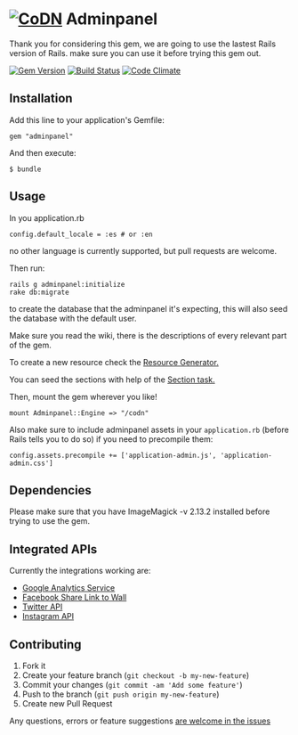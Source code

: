 # [![CoDN](http://cl.ly/image/130Q0E153d2G/codn180.png)](http://www.codn.mx "CoDN") Adminpanel

Thank you for considering this gem, we are going to use the lastest Rails version of Rails. make sure you can use it before trying this gem out.

[![Gem Version](https://badge.fury.io/rb/adminpanel.svg)](http://badge.fury.io/rb/adminpanel)
[![Build Status](https://travis-ci.org/joseramonc/adminpanel.svg?branch=master)](https://travis-ci.org/joseramonc/adminpanel)
[![Code Climate](https://codeclimate.com/github/joseramonc/adminpanel/badges/gpa.svg)](https://codeclimate.com/github/joseramonc/adminpanel)
<!-- [![Dependency Status](https://gemnasium.com/joseramonc/adminpanel.svg)](https://gemnasium.com/joseramonc/adminpanel) -->
## Installation

Add this line to your application's Gemfile:

    gem "adminpanel"

And then execute:

    $ bundle

## Usage

In you application.rb

    config.default_locale = :es # or :en

no other language is currently supported, but pull requests are welcome.

Then run:

    rails g adminpanel:initialize
    rake db:migrate
to create the database that the adminpanel it's expecting, this will also seed the database with the default user.

Make sure you read the wiki, there is the descriptions of every relevant part of the gem.

To create a new resource check the [Resource Generator.](https://github.com/joseramonc/adminpanel/wiki/Generator-adminpanel:resource)

You can seed the sections with help of the [Section task.](https://github.com/joseramonc/adminpanel/wiki/Rake-task-adminpanel:section)

Then, mount the gem wherever you like!

    mount Adminpanel::Engine => "/codn"

Also make sure to include adminpanel assets in your `application.rb` (before Rails tells you to do so) if you need to precompile them:

    config.assets.precompile += ['application-admin.js', 'application-admin.css']

## Dependencies

Please make sure that you have ImageMagick -v 2.13.2 installed before trying to use the gem.

## Integrated APIs

Currently the integrations working are:

* [Google Analytics Service](https://github.com/joseramonc/adminpanel/wiki/include-Google-Analytics)
* [Facebook Share Link to Wall](https://github.com/joseramonc/adminpanel/wiki/include-Adminpanel::Facebook)
* [Twitter API](https://github.com/joseramonc/adminpanel/wiki/include-Adminpanel::Twitter)
* [Instagram API](https://github.com/joseramonc/adminpanel/wiki/include-Adminpanel::Instagram)

## Contributing

1. Fork it
2. Create your feature branch (`git checkout -b my-new-feature`)
3. Commit your changes (`git commit -am 'Add some feature'`)
4. Push to the branch (`git push origin my-new-feature`)
5. Create new Pull Request

Any questions, errors or feature suggestions [are welcome in the issues](https://github.com/joseramonc/adminpanel/issues/new)
